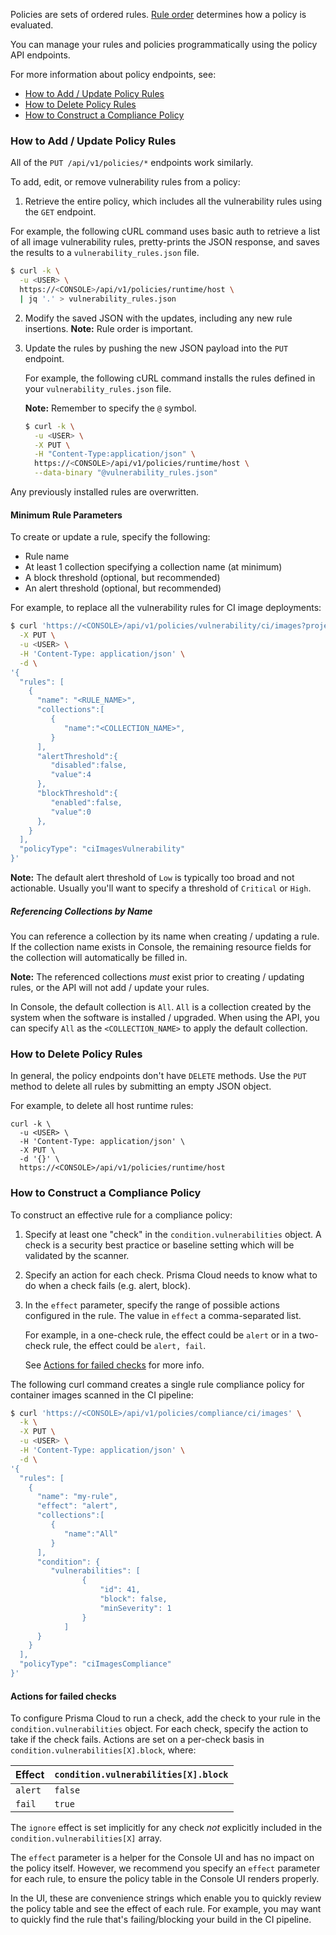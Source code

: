 Policies are sets of ordered rules.
[Rule order](https://docs.twistlock.com/docs/latest/configure/rule_ordering_pattern_matching.html) determines how a policy is evaluated.

You can manage your rules and policies programmatically using the policy API endpoints.

For more information about policy endpoints, see:

* [How to Add / Update Policy Rules](#how-to-add--update-policy-rules)
* [How to Delete Policy Rules](#how-to-delete-policy-rules)
* [How to Construct a Compliance Policy](#how-to-construct-a-compliance-policy)


### How to Add / Update Policy Rules

All of the `PUT /api/v1/policies/*` endpoints work similarly. 

To add, edit, or remove vulnerability rules from a policy:

1. Retrieve the entire policy, which includes all the vulnerability rules using the `GET` endpoint.

  For example, the following cURL command uses basic auth to retrieve a list of all image vulnerability rules, pretty-prints the JSON response, and saves the results to a `vulnerability_rules.json` file.

   ```bash
   $ curl -k \
     -u <USER> \
     https://<CONSOLE>/api/v1/policies/runtime/host \
     | jq '.' > vulnerability_rules.json
   ```

2. Modify the saved JSON with the updates, including any new rule insertions. **Note:** Rule order is important.

3. Update the rules by pushing the new JSON payload into the `PUT` endpoint.

   For example, the following cURL command installs the rules defined in your `vulnerability_rules.json` file.
   
   **Note:** Remember to specify the `@` symbol.

   ```bash
   $ curl -k \
     -u <USER> \
     -X PUT \
     -H "Content-Type:application/json" \
     https://<CONSOLE>/api/v1/policies/runtime/host \
     --data-binary "@vulnerability_rules.json"
   ```

Any previously installed rules are overwritten.

#### Minimum Rule Parameters

To create or update a rule, specify the following:

* Rule name
* At least 1 collection specifying a collection name (at minimum)
* A block threshold (optional, but recommended)
* An alert threshold (optional, but recommended)

For example, to replace all the vulnerability rules for CI image deployments:

```bash
$ curl 'https://<CONSOLE>/api/v1/policies/vulnerability/ci/images?project=<PROJECT>' \
  -X PUT \
  -u <USER> \
  -H 'Content-Type: application/json' \
  -d \
'{
  "rules": [
    {
      "name": "<RULE_NAME>",
      "collections":[
         {
            "name":"<COLLECTION_NAME>",
         }
      ],
      "alertThreshold":{
         "disabled":false,
         "value":4
      },
      "blockThreshold":{
         "enabled":false,
         "value":0
      },
    }
  ],
  "policyType": "ciImagesVulnerability"
}'
```

**Note:** The default alert threshold of `Low` is typically too broad and not actionable. Usually you'll want to specify a threshold of `Critical` or `High`.

##### Referencing Collections by Name

You can reference a collection by its name when creating / updating a rule.
If the collection name exists in Console, the remaining resource fields for the collection will automatically be filled in.

**Note:** The referenced collections *must* exist prior to creating / updating rules, or the API will not add / update your rules.

In Console, the default collection is `All`.
`All` is a collection created by the system when the software is installed / upgraded.
When using the API, you can specify `All` as the `<COLLECTION_NAME>` to apply the default collection.

### How to Delete Policy Rules

In general, the policy endpoints don't have `DELETE` methods.
Use the `PUT` method to delete all rules by submitting an empty JSON object.

For example, to delete all host runtime rules:

```
curl -k \
  -u <USER> \
  -H 'Content-Type: application/json' \
  -X PUT \
  -d '{}' \
  https://<CONSOLE>/api/v1/policies/runtime/host
```

### How to Construct a Compliance Policy

To construct an effective rule for a compliance policy:

1. Specify at least one "check" in the `condition.vulnerabilities` object.
A check is a security best practice or baseline setting which will be validated by the scanner.

2. Specify an action for each check.
Prisma Cloud needs to know what to do when a check fails (e.g. alert, block).

3. In the `effect` parameter, specify the range of possible actions configured in the rule.
The value in `effect` a comma-separated list.

   For example, in a one-check rule, the effect could be `alert` or in a two-check rule, the effect could be `alert, fail`.
	
   See [Actions for failed checks](#actions-for-failed-checks) for more info.

The following curl command creates a single rule compliance policy for container images scanned in the CI pipeline:

```bash
$ curl 'https://<CONSOLE>/api/v1/policies/compliance/ci/images' \
  -k \
  -X PUT \
  -u <USER> \
  -H 'Content-Type: application/json' \
  -d \
'{
  "rules": [
    {
      "name": "my-rule",
      "effect": "alert",
      "collections":[
         {
            "name":"All"
         }
      ],
      "condition": {
         "vulnerabilities": [
         		{
         			"id": 41,
         			"block": false,
         			"minSeverity": 1
         		}
         	]
      }
    }
  ],
  "policyType": "ciImagesCompliance"
}'
```

#### Actions for failed checks

To configure Prisma Cloud to run a check, add the check to your rule in the `condition.vulnerabilities` object.
For each check, specify the action to take if the check fails.
Actions are set on a per-check basis in `condition.vulnerabilities[X].block`, where:

Effect |`condition.vulnerabilities[X].block`
---|---
`alert`|`false`
`fail`|`true`

The `ignore` effect is set implicitly for any check *not* explicitly included in the `condition.vulnerabilities[X]` array.

The `effect` parameter is a helper for the Console UI and has no impact on the policy itself.
However, we recommend you specify an `effect` parameter for each rule, to ensure the policy table in the Console UI renders properly.

In the UI, these are convenience strings which enable you to quickly review the policy table and see the effect of each rule.
For example, you may want to quickly find the rule that's failing/blocking your build in the CI pipeline.
